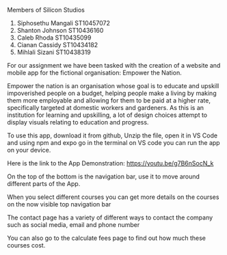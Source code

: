 Members of Silicon Studios
1. Siphosethu Mangali ST10457072 
2. Shanton Johnson ST10436160
3. Caleb Rhoda ST10435099
4. Cianan Cassidy ST10434182
5. Mihlali Sizani ST10438319

For our assignment we have been tasked with the creation of a website and mobile app for the fictional organisation: Empower the Nation.

Empower the nation is an organisation whose goal is to educate and upskill impoverished people on a budget, helping people make a living by making them more employable and 
allowing for them to be paid at a higher rate, specifically targeted at domestic workers and gardeners. As this is an institution for learning and upskilling, a lot of design 
choices attempt to display visuals relating to education and progress.

To use this app, download it from github, Unzip the file, open it in VS Code and using npm and expo go in the terminal on VS code you can run the app on your device.

Here is the link to the App Demonstration: https://youtu.be/g7B6nSocN_k

On the top of the bottom is the navigation bar, use it to move around different parts of the App.

When you select different courses you can get more details on the courses on the now visible top navigation bar

The contact page has a variety of different ways to contact the company such as social media, email and phone number 

You can also go to the calculate fees page to find out how much these courses cost.
